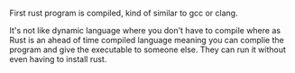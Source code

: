 First rust program is compiled, kind of similar to gcc or clang.

It's not like dynamic language where you don't have to compile where as Rust is an ahead of time compiled language meaning you can complie the program and give the executable to someone else. They can run it without even having to install rust.